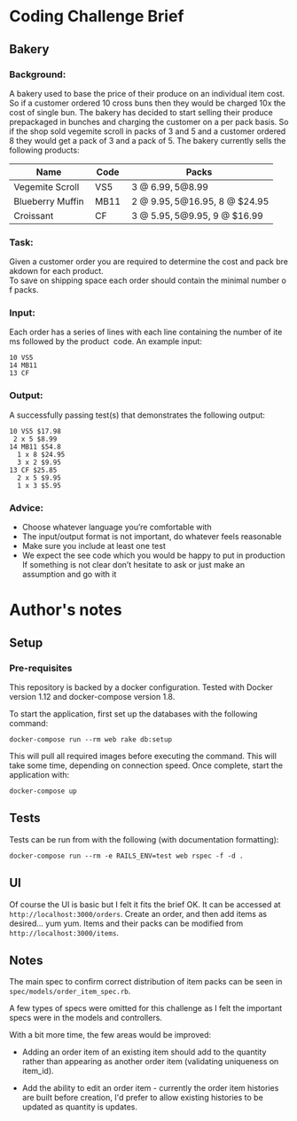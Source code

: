 # Coding Challenge Brief

## Bakery

### Background:  

A bakery used to base the price of their produce on an individual item cost. So if a customer ordered 10 cross buns then they would be charged 10x the cost of single bun. The bakery has decided to start  selling their produce prepackaged in bunches and charging the customer on a per pack basis. So if the  shop sold vegemite scroll in packs of 3 and 5 and a customer ordered 8 they would get a pack of 3 and  a pack of 5. The bakery currently sells the following products:  

Name | Code | Packs 
-----|------|------
Vegemite Scroll | VS5 | 3 @ $6.99, 5 @ $8.99
Blueberry Muffin | MB11 | 2 @ $9.95, 5 @ $16.95, 8 @ $24.95
Croissant | CF | 3 @ $5.95, 5 @ $9.95, 9 @ $16.99 

### Task:  

Given a customer order you are required to determine the cost and pack breakdown for each product.  To save on shipping space each order should contain the minimal number of packs.  

### Input:  

Each order has a series of lines with each line containing the number of items followed by the product  code. An example input:

```
10 VS5  
14 MB11
13 CF    
```

### Output:  

A successfully passing test(s) that demonstrates the following output:


```
10 VS5 $17.98
 2 x 5 $8.99
14 MB11 $54.8
  1 x 8 $24.95
  3 x 2 $9.95  
13 CF $25.85
  2 x 5 $9.95
  1 x 3 $5.95
```


### Advice:

 - Choose whatever language you’re comfortable with
 - The input/output format is not important, do whatever feels reasonable
 - Make sure you include at least one test
 - We expect the see code which you would be happy to put in production
  If something is not clear don’t hesitate to ask or just make an assumption and go with it


# Author's notes

## Setup

### Pre-requisites
This repository is backed by a docker configuration. Tested with Docker version 1.12 and docker-compose version 1.8.

To start the application, first set up the databases with the following command:

```
docker-compose run --rm web rake db:setup
```

This will pull all required images before executing the command. This will take some time, depending on connection speed. Once complete, start the application with:

```
docker-compose up
```

## Tests

Tests can be run from with the following (with documentation formatting):

```
docker-compose run --rm -e RAILS_ENV=test web rspec -f -d . 
```

## UI

Of course the UI is basic but I felt it fits the brief OK. It can be accessed at `http://localhost:3000/orders`. Create an order, and then add items as desired... yum yum. Items and their packs can be modified from `http://localhost:3000/items`.


## Notes

The main spec to confirm correct distribution of item packs can be seen in `spec/models/order_item_spec.rb`.

A few types of specs were omitted for this challenge as I felt the important specs were in the models and controllers.

With a bit more time, the few areas would be improved:

- Adding an order item of an existing item should add to the quantity rather than appearing as another order item (validating uniqueness on item_id).

- Add the ability to edit an order item - currently the order item histories are built before creation, I'd prefer to allow existing histories to be updated as quantity is updates.